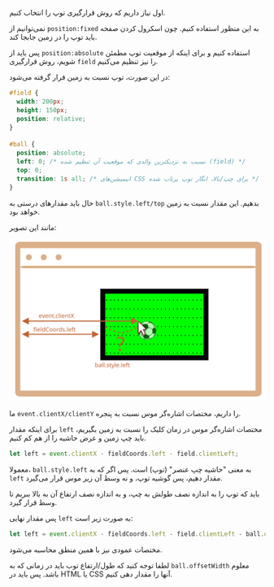 
اول نیاز داریم که روش قرارگیری توپ را انتخاب کنیم.

نمی‌توانیم از `position:fixed` به این منظور استفاده کنیم. چون اسکرول کردن صفحه باید توپ را در زمین جابجا کند.

پس باید از `position:absolute` استفاده کنیم و برای اینکه از موقعیت توپ مطمئن شویم، روش قرارگیری `field` را نیز تنظیم می‌کنیم.

در این صورت، توپ نسبت به زمین قرار گرفته می‌شود:

```css
#field {
  width: 200px;
  height: 150px;
  position: relative;
}

#ball {
  position: absolute;
  left: 0; /* نسبت به نزدیکترین والدی که موقعیت آن تنظیم شده (field) */
  top: 0;
  transition: 1s all; /* انیمیشن‌های CSS برای چپ/بالا، انگار توپ پرتاب شده */
}
```

حال باید مقدارهای درستی به `ball.style.left/top` بدهیم. این مقدار نسبت به زمین خواهد بود.

مانند این تصویر:

![](move-ball-coords.svg)

ما `event.clientX/clientY` را داریم، مختصات اشاره‌گر موس نسبت به پنجره.

برای اینکه مقدار `left` مختصات اشاره‌گر موس در زمان کلیک را نسبت به زمین بگیریم، باید چپ زمین و عرض حاشیه را از هم کم کنیم.

```js
let left = event.clientX - fieldCoords.left - field.clientLeft;
```

معمولا، `ball.style.left` به معنی "حاشیه چپ عنصر" (توپ) است. پس اگر که به `left` مقدار دهیم، پس گوشیه توپ، و نه وسط آن زیر موس قرار می‌گیرد.

باید که توپ را به اندازه نصف طولش به چپ، و به اندازه نصف ارتفاع آن به بالا ببریم تا وسط قرار گیرد.

پس مقدار نهایی `left` به صورت زیر است:

```js
let left = event.clientX - fieldCoords.left - field.clientLeft - ball.offsetWidth/2;
```

مختصات عمودی نیز با همین منطق محاسبه می‌شود.

لطفا توجه کنید که طول/ارتفاع توب باید در زمانی که به `ball.offsetWidth` معلوم باشد. پس باید در HTML یا CSS آنها را مقدار دهی کنیم.
